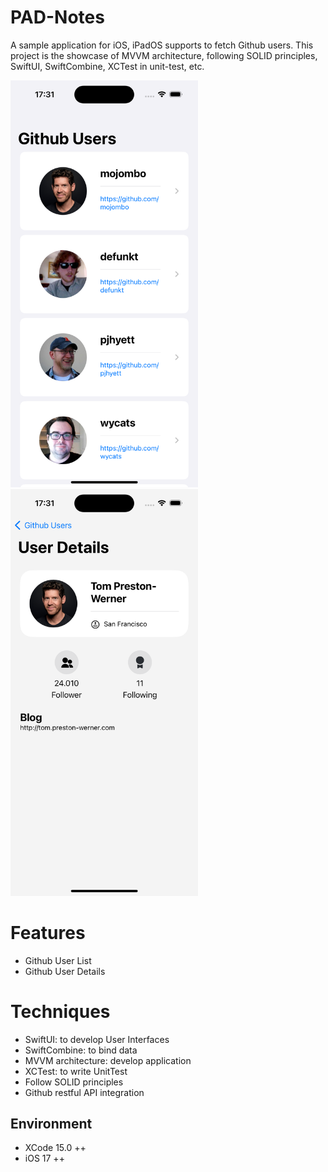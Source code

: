 # PAD-Notes
A sample application for iOS, iPadOS supports to fetch Github users.
This project is the showcase of MVVM architecture, following SOLID principles, SwiftUI, SwiftCombine, XCTest in unit-test, etc.

<img src="Screenshots/GithubUserList_Screen.png" width="300"/> <img src="Screenshots/GithubUserDetail_Screen.png" width="300"/>

# Features 
- Github User List
- Github User Details
    
# Techniques
- SwiftUI: to develop User Interfaces
- SwiftCombine: to bind data
- MVVM architecture: develop application
- XCTest: to write UnitTest
- Follow SOLID principles
- Github restful API integration

## Environment
- XCode 15.0 ++
- iOS 17 ++
